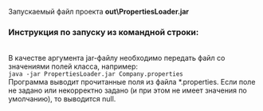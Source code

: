 Запускаемый файл проекта <b>out\PropertiesLoader.jar</b><br>
<h3>Инструкция по запуску из командной строки:</h3><br>
В качестве аргумента jar-файлу необходимо передать файл со значениями полей класса, например:<br>
<code>java -jar PropertiesLoader.jar Company.properties</code><br>
Программа выводит прочитанные поля из файла *.properties. Если поле не задано или некорректно задано (и при этом не имеет значения по умолчанию), то выводится null.
